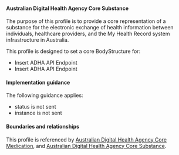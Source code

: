 #### Australian Digital Health Agency Core Substance
The purpose of this profile is to provide a core representation of a substance for the electronic exchange of health information between individuals, healthcare providers, and the My Health Record system infrastructure in Australia.

This profile is designed to set a core BodyStructure for:
* Insert ADHA API Endpoint
* Insert ADHA API Endpoint

#### Implementation guidance
The following guidance applies:
* status is not sent
* instance is not sent

#### Boundaries and relationships
This profile is referenced by 
[Australian Digital Health Agency Core Medication](StructureDefinition-dh-medication-core-1.html), and 
[Australian Digital Health Agency Core Substance](StructureDefinition-dh-substance-core-1.html).